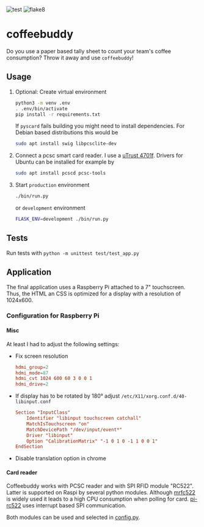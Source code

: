 ![test](https://github.com/hackenbergstefan/coffeebuddy/workflows/test/badge.svg)
![flake8](https://github.com/hackenbergstefan/coffeebuddy/workflows/lint/badge.svg)

# coffeebuddy

Do you use a paper based tally sheet to count your team's coffee consumption? Throw it away and use `coffeebuddy`!

## Usage

1. Optional: Create virtual environment
    ```bash
    python3 -m venv .env
    . .env/bin/activate
    pip install -r requirements.txt
    ```
    If `pyscard` fails building you might need to install dependencies. For Debian based distributions this would be
    ```sh
    sudo apt install swig libpcsclite-dev
    ```
2. Connect a pcsc smart card reader. I use a [uTrust 4701f](https://support.identiv.com/4701f/). Drivers for Ubuntu can be installed for example by
    ```sh
    sudo apt install pcscd pcsc-tools
    ```
3. Start `production` environment
    ```sh
    ./bin/run.py
    ```
    or `development` environment
    ```sh
    FLASK_ENV=development ./bin/run.py
    ```

## Tests
Run tests with `python -m unittest test/test_app.py`


## Application

The final application uses a Raspberry Pi attached to a 7" touchscreen. Thus, the HTML an CSS is optimized for a display with a resolution of 1024x600.

### Configuration for Raspberry Pi

#### Misc

At least I had to adjust the following settings:

* Fix screen resolution
  ```conf
  hdmi_group=2
  hdmi_mode=87
  hdmi_cvt 1024 600 60 3 0 0 1
  hdmi_drive=2
  ```
* If display has to be rotated by 180° adjust `/etc/X11/xorg.conf.d/40-libinput.conf`
  ```conf
  Section "InputClass"
      Identifier "libinput touchscreen catchall"
      MatchIsTouchscreen "on"
      MatchDevicePath "/dev/input/event*"
      Driver "libinput"
      Option "CalibrationMatrix" "-1 0 1 0 -1 1 0 0 1"
  EndSection
  ```
* Disable translation option in chrome

#### Card reader

Coffeebuddy works with PCSC reader and with SPI RFID module "RC522". Latter is supported on Raspi by several python modules. Although [mrfc522](https://github.com/pimylifeup/MFRC522-python) is widely used it leads to a high CPU consumption when polling for card. [pi-rc522](https://github.com/ondryaso/pi-rc522) uses interrupt based SPI communication.

Both modules can be used and selected in [config.py](./config.py).
